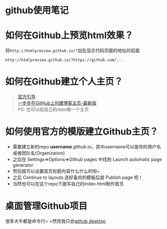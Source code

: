 github使用笔记
========

# 如何在Github上预览html效果？
将`http://htmlpreview.github.io/?`加在显示代码页面的地址的前面  

```
http://htmlpreview.github.io/?https://github.com/...
```

# 如何在Github建立个人主页？
> [官方引导](https://pages.github.com/)  
> [一步步在GitHub上创建博客主页-最新版](http://blog.csdn.net/wave_1102/article/details/41548951)   
> PS: 也可以给自己的repo做一个主页

# 如何使用官方的模版建立Github主页？
* 需要建立新的repo **username**.github.io，其中username可以是你的用户名或者团队名(Organization)  
* 之后在 Settings=>Options=>Github pages 中找到 Launch automatic page generator  
* 然后就可以设置首页标题内容什么什么的啦~  
* 之后 Continue to layouts 选好喜欢的模板后就 Publish page 吧！  
* 当然也可以在这个repo下面写自己的index.html制作首页  

# 桌面管理Github项目
很多大牛都是命令行= =然而我只会[github desktop](https://desktop.github.com/)
